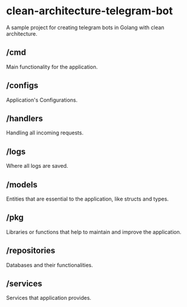# clean-architecture-telegram-bot

A sample project for creating telegram bots in Golang with clean architecture.

## /cmd

Main functionality for the application.

## /configs

Application's Configurations.

## /handlers

Handling all incoming requests.

## /logs

Where all logs are saved.

## /models

Entities that are essential to the application, like structs and types.

## /pkg

Libraries or functions that help to maintain and improve the application.

## /repositories

Databases and their functionalities.

## /services

Services that application provides.